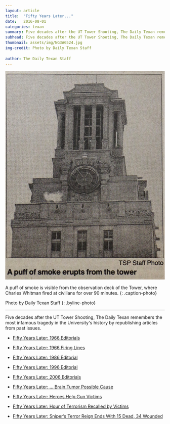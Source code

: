 ```yaml
---
layout: article
title:  "Fifty Years Later..."
date:   2016-08-01
categories: texan
summary: Five decades after the UT Tower Shooting, The Daily Texan remembers the most infamous tragedy in the University's history by republishing articles from past issues. 
subhead: Five decades after the UT Tower Shooting, The Daily Texan remembers the most infamous tragedy in the University's history by republishing articles from past issues. 
thumbnail: assets/img/NG3A6524.jpg
img-credit: Photo by Daily Texan Staff

author: The Daily Texan Staff
---
```

![A puff of smoke is visible from the observation deck of the Tower, where Charles Whitman fired at civilians for over 90 minutes.](assets/img/NG3A6524.jpg)

A puff of smoke is visible from the observation deck of the Tower, where Charles Whitman fired at civilians for over 90 minutes.
{: .caption-photo}

Photo by Daily Texan Staff
{: .byline-photo}

<hr>

Five decades after the UT Tower Shooting, The Daily Texan remembers the most infamous tragedy in the University's history by republishing articles from past issues. 

* [Fifty Years Later: 1966 Editorials](http://www.dailytexanonline.com/2016/08/01/fifty-years-later-1966-editorials)

* [Fifty Years Later: 1966 Firing Lines](http://www.dailytexanonline.com/2016/08/01/fifty-years-later-1966-firing-lines)

* [Fifty Years Later: 1986 Editorial](http://www.dailytexanonline.com/2016/08/01/fifty-years-later-1986-editorial)

* [Fifty Years Later: 1996 Editorial](http://www.dailytexanonline.com/2016/08/01/fifty-years-later-1996-editorial)

* [Fifty Years Later: 2006 Editorials](http://www.dailytexanonline.com/2016/08/01/fifty-years-later-2006-editorials)

* [Fifty Years Later: … Brain Tumor Possible Cause](http://www.dailytexanonline.com/2016/07/29/fifty-years-later-brain-tumor-possible-cause)

* [Fifty Years Later: Heroes Help Gun Victims](http://www.dailytexanonline.com/2016/07/29/fifty-years-later-heroes-help-gun-victims)

* [Fifty Years Later: Hour of Terrorism Recalled by Victims](http://www.dailytexanonline.com/2016/07/29/fifty-years-later-hour-of-terrorism-recalled-by-victims)

* [Fifty Years Later: Sniper’s Terror Reign Ends With 15 Dead, 34 Wounded](http://www.dailytexanonline.com/2016/07/30/fifty-years-later-sniper%E2%80%99s-terror-reign-ends-with-15-dead-34-wounded)